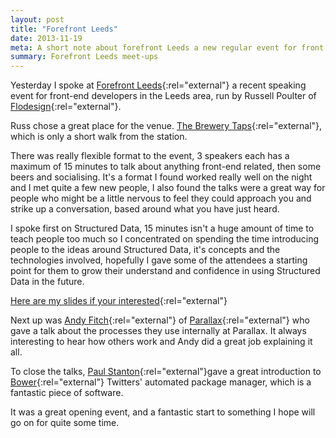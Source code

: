```yaml
---
layout: post
title: "Forefront Leeds"
date: 2013-11-19
meta: A short note about forefront Leeds a new regular event for front end developers
summary: Forefront Leeds meet-ups
---
```


Yesterday I spoke at [Forefront Leeds](http://forefront.cc/forefront-no1-18th-november-2013/){:rel="external"} a recent speaking event for front-end developers in the Leeds area, run by Russell Poulter of [Flodesign](http://flodesign.co.uk){:rel="external"}.

Russ chose a great place for the venue. [The Brewery Taps](http://www.brewerytapleeds.co.uk){:rel="external"}, which is only a short walk from the station.

There was really flexible format to the event, 3 speakers each has a maximum of 15 minutes to talk about anything front-end related, then some beers and socialising. It's a format I found worked really well on the night and I met quite a few new people, I also found the talks were a great way for people who might be a little nervous to feel they could approach you and strike up a conversation, based around what you have just heard.

I spoke first on Structured Data, 15 minutes isn't a huge amount of time to teach people too much so I concentrated on spending the time introducing people to the ideas around Structured Data, it's concepts and the technologies involved, hopefully I gave some of the attendees a starting point for them to grow their understand and confidence in using Structured Data in the future.

[Here are my slides if your interested](http://speakerdeck.com/vincentp/a-brief-overview-on-structured-data){:rel="external"}

Next up was [Andy Fitch](http://twitter.com/_andyfitch){:rel="external"} of [Parallax](http://parall.ax){:rel="external"} who gave a talk about the processes they use internally at Parallax. It always interesting to hear how others work and Andy did a great job explaining it all.

To close the talks, [Paul Stanton](http://twitter.com/stanton){:rel="external"}gave a great introduction to [Bower](http://bower.io){:rel="external"} Twitters' automated package manager, which is a fantastic piece of software.

It was a great opening event, and a fantastic start to something I hope will go on for quite some time.
